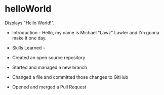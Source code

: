 # helloWorld
Displays "Hello World!".

- Introduction -
Hello, my name is Michael "Lawz" Lawler and I'm gonna make it one day.


- Skills Learned -
- Created an open source repository
- Started and managed a new branch
- Changed a file and committed those changes to GitHub
- Opened and merged a Pull Request
